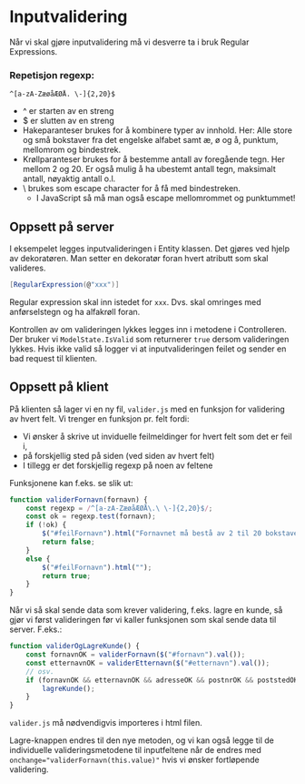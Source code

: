 # Inputvalidering

Når vi skal gjøre inputvalidering må vi desverre ta i bruk Regular Expressions. 

### Repetisjon regexp:

```
^[a-zA-ZæøåÆØÅ. \-]{2,20}$
```

- ^ er starten av en streng
- $ er slutten av en streng
- Hakeparanteser brukes for å kombinere typer av innhold. Her: Alle store og små bokstaver fra det engelske alfabet samt æ, ø og å, punktum, mellomrom og bindestrek.
- Krøllparanteser brukes for å bestemme antall av foregående tegn. Her mellom 2 og 20. Er også mulig å ha ubestemt antall tegn, maksimalt antall, nøyaktig antall o.l.
- \ brukes som escape character for å få med bindestreken.
    - I JavaScript så må man også escape mellomrommet og punktummet!

## Oppsett på server

I eksempelet legges inputvalideringen i Entity klassen. Det gjøres ved hjelp av dekoratøren. Man setter en dekoratør foran hvert atributt som skal valideres.

```cs
[RegularExpression(@"xxx")]
```

Regular expression skal inn istedet for `xxx`. Dvs. skal omringes med anførselstegn og ha alfakrøll foran.

Kontrollen av om valideringen lykkes legges inn i metodene i Controlleren. Der bruker vi `ModelState.IsValid` som returnerer `true` dersom valideringen lykkes. Hvis ikke valid så logger vi at inputvalideringen feilet og sender en bad request til klienten.

## Oppsett på klient

På klienten så lager vi en ny fil, `valider.js` med en funksjon for validering av hvert felt. Vi trenger en funksjon pr. felt fordi:
- Vi ønsker å skrive ut inviduelle feilmeldinger for hvert felt som det er feil i,
- på forskjellig sted på siden (ved siden av hvert felt)
- I tillegg er det forskjellig regexp på noen av feltene

Funksjonene kan f.eks. se slik ut: 

```js
function validerFornavn(fornavn) {
    const regexp = /^[a-zA-ZæøåÆØÅ\.\ \-]{2,20}$/;
    const ok = regexp.test(fornavn);
    if (!ok) {
        $("#feilFornavn").html("Fornavnet må bestå av 2 til 20 bokstaver");
        return false;
    }
    else {
        $("#feilFornavn").html("");
        return true;
    }
}
```

Når vi så skal sende data som krever validering, f.eks. lagre en kunde, så gjør vi først valideringen før vi kaller funksjonen som skal sende data til server. F.eks.:

```js
function validerOgLagreKunde() {
    const fornavnOK = validerFornavn($("#fornavn").val());
    const etternavnOK = validerEtternavn($("#etternavn").val());
    // osv.
    if (fornavnOK && etternavnOK && adresseOK && postnrOK && poststedOK) {
        lagreKunde();
    }
}
```

`valider.js` må nødvendigvis importeres i html filen.

Lagre-knappen endres til den nye metoden, og vi kan også legge til de individuelle valideringsmetodene til inputfeltene når de endres med `onchange="validerFornavn(this.value)"` hvis vi ønsker fortløpende validering.